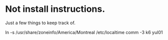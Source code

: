 # Not install instructions.

Just a few things to keep track of.

ln -s /usr/share/zoneinfo/America/Montreal /etc/localtime
 comm -3 k6 yul01 
 
